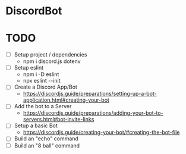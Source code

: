 # DiscordBot

# TODO
- [ ] Setup project / dependencies
  - npm i discord.js dotenv
- [ ] Setup eslint
  - npm i -D eslint
  - npx eslint --init
- [ ] Create a Discord App/Bot
  - https://discordjs.guide/preparations/setting-up-a-bot-application.html#creating-your-bot
- [ ] Add the bot to a Server
  - https://discordjs.guide/preparations/adding-your-bot-to-servers.html#bot-invite-links
- [ ] Setup a basic Bot
  - https://discordjs.guide/creating-your-bot/#creating-the-bot-file
- [ ] Build an "echo" command
- [ ] Build an "8 ball" command
